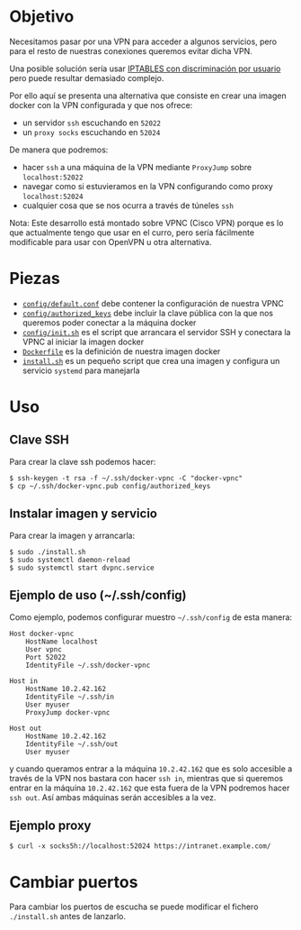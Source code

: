 # Objetivo

Necesitamos pasar por una VPN para acceder a algunos servicios, pero para el
resto de nuestras conexiones queremos evitar dicha VPN.

Una posible solución sería usar [IPTABLES con discriminación por usuario](https://www.niftiestsoftware.com/2011/08/28/making-all-network-traffic-for-a-linux-user-use-a-specific-network-interface/)
pero puede resultar demasiado complejo.

Por ello aquí se presenta una alternativa que consiste en crear una imagen docker
con la VPN configurada y que nos ofrece:

* un servidor `ssh` escuchando en `52022`
* un `proxy socks` escuchando en `52024`

De manera que podremos:

* hacer `ssh` a una máquina de la VPN mediante `ProxyJump` sobre `localhost:52022`
* navegar como si estuvieramos en la VPN configurando como proxy `localhost:52024`
* cualquier cosa que se nos ocurra a través de túneles `ssh`

Nota: Este desarrollo está montado sobre VPNC (Cisco VPN) porque es lo que
actualmente tengo que usar en el curro, pero sería fácilmente modificable para usar con OpenVPN
u otra alternativa.

# Piezas

* [`config/default.conf`](config/default.example.conf) debe contener la configuración de nuestra VPNC
* [`config/authorized_keys`](config/authorized_keys.example) debe incluir la clave pública con la que nos
queremos poder conectar a la máquina docker
* [`config/init.sh`](config/init.sh) es el script que arrancara el servidor SSH y conectara la VPNC
al iniciar la imagen docker
* [`Dockerfile`](Dockerfile) es la definición de nuestra imagen docker
* [`install.sh`](install.sh) es un pequeño script que crea una imagen y configura un servicio `systemd` para manejarla

# Uso

## Clave SSH

Para crear la clave ssh podemos hacer:

```
$ ssh-keygen -t rsa -f ~/.ssh/docker-vpnc -C "docker-vpnc"
$ cp ~/.ssh/docker-vpnc.pub config/authorized_keys
```

## Instalar imagen y servicio

Para crear la imagen y arrancarla:

```
$ sudo ./install.sh
$ sudo systemctl daemon-reload
$ sudo systemctl start dvpnc.service
```

## Ejemplo de uso (~/.ssh/config)

Como ejemplo, podemos configurar muestro `~/.ssh/config` de esta manera:

```
Host docker-vpnc
    HostName localhost
    User vpnc
    Port 52022
    IdentityFile ~/.ssh/docker-vpnc

Host in
    HostName 10.2.42.162
    IdentityFile ~/.ssh/in
    User myuser
    ProxyJump docker-vpnc

Host out
    HostName 10.2.42.162
    IdentityFile ~/.ssh/out
    User myuser
```

y cuando queramos entrar a la máquina `10.2.42.162` que es solo accesible a
través de la VPN nos bastara con hacer `ssh in`, mientras que si queremos
entrar en la máquina `10.2.42.162` que esta fuera de la VPN podremos hacer
`ssh out`. Así ambas máquinas serán accesibles a la vez.

## Ejemplo proxy

```console
$ curl -x socks5h://localhost:52024 https://intranet.example.com/
```

# Cambiar puertos

Para cambiar los puertos de escucha se puede modificar el fichero `./install.sh`
antes de lanzarlo.